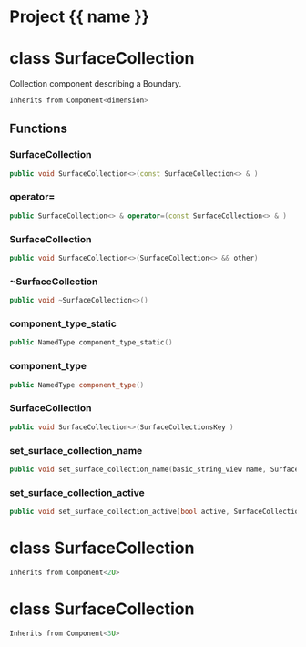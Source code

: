 <script setup>
import {useRoute} from 'vitepress'
const {path} = useRoute()
const tokens = path.split('/')
const words = tokens[2].split('-');
for (let i = 0; i < words.length; i++) {
    words[i] = words[i].charAt(0).toUpperCase() + words[i].slice(1);
    words[i] = words[i].replace('geode', 'Geode')
}
const name = words.join('-');
</script>
# Project {{ name }}

# class SurfaceCollection


 Collection component describing a Boundary.



```cpp
Inherits from Component<dimension>
```



## Functions

### SurfaceCollection

```cpp
public void SurfaceCollection<>(const SurfaceCollection<> & )
```


### operator=

```cpp
public SurfaceCollection<> & operator=(const SurfaceCollection<> & )
```


### SurfaceCollection

```cpp
public void SurfaceCollection<>(SurfaceCollection<> && other)
```


### ~SurfaceCollection

```cpp
public void ~SurfaceCollection<>()
```


### component_type_static

```cpp
public NamedType component_type_static()
```


### component_type

```cpp
public NamedType component_type()
```


### SurfaceCollection

```cpp
public void SurfaceCollection<>(SurfaceCollectionsKey )
```


### set_surface_collection_name

```cpp
public void set_surface_collection_name(basic_string_view name, SurfaceCollectionsBuilderKey )
```


### set_surface_collection_active

```cpp
public void set_surface_collection_active(bool active, SurfaceCollectionsBuilderKey )
```




# class SurfaceCollection


```cpp
Inherits from Component<2U>
```



# class SurfaceCollection


```cpp
Inherits from Component<3U>
```



